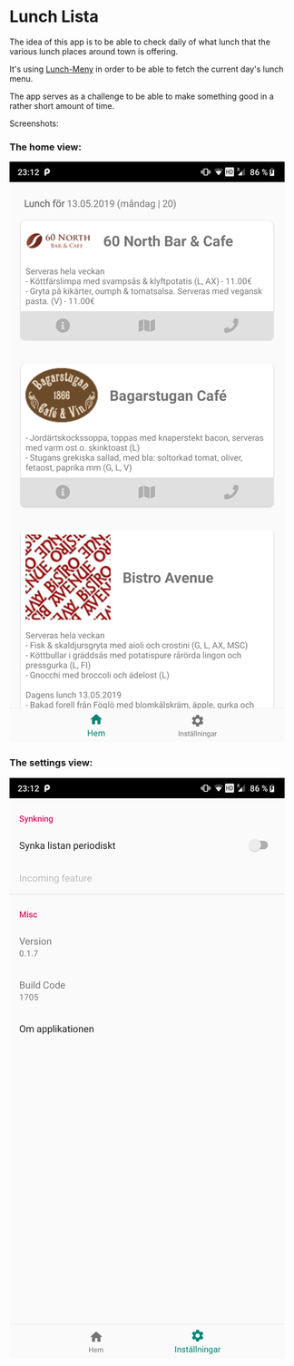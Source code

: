 # Lunch Lista
The idea of this app is to be able to check daily of what lunch that the various lunch places around town is offering.

It's using [Lunch-Meny](https://github.com/mauritzn/Lunch-Meny) in order to be able to fetch the current day's lunch menu.

The app serves as a challenge to be able to make something good in a rather short amount of time.

Screenshots:

### The home view:
![alt text](screenshots/screenshot-1.png)

### The settings view:
![alt text](screenshots/screenshot-2.png)